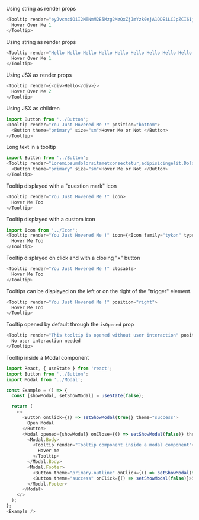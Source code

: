 Using string as render props
```js
<Tooltip render="eyJvcmciOiI2MTNmM2E5Mzg2MzQxZjJmYzk0YjA1ODEiLCJpZCI6IjQyZTA0MTBjNjNjZDQ0YmZhM2IzYmEyMmJjMWQ0ZTJkIiwiaCI6Im11cm11cjY0In0=">
  Hover Over Me 1
</Tooltip>
```

Using string as render props
```js
<Tooltip render="Hello Hello Hello Hello Hello Hello Hello Hello Hello Hello Hello Hello Hello Hello Hello Hello Hello Hello Hello Hello Hello Hello Hello Hello" position="bottom">
  Hover Over Me 1
</Tooltip>
```

Using JSX as render props
```js
<Tooltip render={<div>Hello</div>}>
  Hover Over Me 2
</Tooltip>
```

Using JSX as children
```js
import Button from '../Button';
<Tooltip render="You Just Hovered Me !" position="bottom">
  <Button theme="primary" size="sm">Hover Me or Not </Button>
</Tooltip>
```

Long text in a tooltip
```js
import Button from '../Button';
<Tooltip render="Loremipsumdolorsitametconsectetur,adipisicingelit.Doloremquearchitectoveritatisveniamat,cumeosdoloreslaborumimpedit.Inventore,voluptate.Maximefacilisexplicaboquamassumendaaspernaturducimusofficiaminusomnis?"position="bottom">
  <Button theme="primary" size="sm">Hover Me or Not </Button>
</Tooltip>
```

Tooltip displayed with a "question mark" icon
```js
<Tooltip render="You Just Hovered Me !" icon>
  Hover Me Too
</Tooltip>
```

Tooltip displayed with a custom icon
```js
import Icon from '../Icon';
<Tooltip render="You Just Hovered Me !" icon={<Icon family="tykon" type="warning" />}>
  Hover Me Too
</Tooltip>
```

Tooltip displayed on click and with a closing "x" button
```js
<Tooltip render="You Just Hovered Me !" closable>
  Hover Me Too
</Tooltip>
```

Tooltips can be displayed on the left or on the right of the "trigger" element.
```js
<Tooltip render="You Just Hovered Me !" position="right">
  Hover Me Too
</Tooltip>
```

Tooltip opened by default through the `isOpened` prop
```js
<Tooltip render="This tooltip is opened without user interaction" position="bottom" isOpened>
  No user interaction needed
</Tooltip>
```

Tooltip inside a Modal component
```js
import React, { useState } from 'react';
import Button from '../Button';
import Modal from '../Modal';

const Example = () => {
  const [showModal, setShowModal] = useState(false);

  return (
    <>
      <Button onClick={() => setShowModal(true)} theme="success">
        Open Modal
      </Button>
      <Modal opened={showModal} onClose={() => setShowModal(false)} theme="success">
        <Modal.Body>
          <Tooltip render="Tooltip component inside a modal component">
            Hover me
          </Tooltip>
        </Modal.Body>
        <Modal.Footer>
          <Button theme="primary-outline" onClick={() => setShowModal(false)}>Close</Button>
          <Button theme="success" onClick={() => setShowModal(false)}>Save</Button>
        </Modal.Footer>
      </Modal>
    </>
  );
};
<Example />
```
